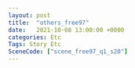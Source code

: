 ```yaml
---
layout: post
title:  "others_free97"
date:   2021-10-08 13:00:00 +0000
categories: Etc
Tags: Story Etc
SceneCode: ["scene_free97_q1_s20"]
---
```

